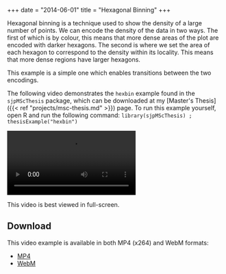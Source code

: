 +++
date = "2014-06-01"
title = "Hexagonal Binning"
+++

Hexagonal binning is a technique used to show the density of a large number of
points. We can encode the density of the data in two ways. The first of which
is by colour, this means that more dense areas of the plot are encoded with
darker hexagons. The second is where we set the area of each hexagon to
correspond to the density within its locality. This means that more dense
regions have larger hexagons.

This example is a simple one which enables transitions between the two encodings.

The following video demonstrates the `hexbin` example found in the
`sjpMScThesis` package, which can be downloaded at my [Master's Thesis]({{< ref "projects/msc-thesis.md" >}}) page.
To run this example yourself, open R and run the following
command: `library(sjpMScThesis) ; thesisExample("hexbin")`

<video controls class="span-90pc">
  <source src="hexagonal-binning.mp4" type="video/mp4; codecs=avc1.64001E">
  <source src="hexagonal-binning.webm" type="video/webm; codecs=vp8">
  <source src="hexagonal-binning-iphone.mp4" type="video/mp4; codecs=avc1.42E01E">
</video>

This video is best viewed in full-screen.

## Download

This video example is available in both MP4 (x264) and WebM formats:

* [MP4](hexagonal-binning.mp4)
* [WebM](hexagonal-binning.webm)

<script async src="/scripts/video-detect.js"></script>
